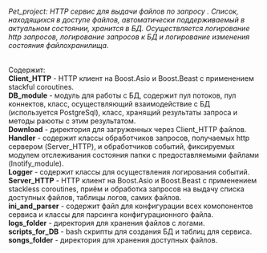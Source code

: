 ###### Pet_project: HTTP сервис для выдачи файлов по запросу . Список, находящихся в доступе файлов, автоматически поддерживаемый в актуальном состоянии, хранится в БД. Осуществляется логирование http запросов, логирование запросов к БД и логирование изменения состояния файлохранилища.  
Содержит:  
**Client_HTTP** - HTTP клиент на Boost.Asio и Boost.Beast c применением stackful coroutines.  
**DB_module** - модуль для работы с БД, содержит пул потоков, пул коннектов, класс, осуществляющий взаимодействие с БД (используется PostgreSql), класс, хранящий результаты запроса и методы раюоты с этим результатом.  
**Download** - директория для загруженных через Client_HTTP файлов.  
**Handler** - содержит классы обработчиков запросов, получаемых http сервером (Server_HTTP), и обработчиков событий, фиксируемых модулем отслеживания состояния папки с предоставляемыми файлами (Inotify_module).  
**Logger** - содержит классы для осуществления логирования событий.  
**Server_HTTP** - HTTP клиент на Boost.Asio и Boost.Beast c применением stackless coroutines, приём и обработка запросов на выдачу списка доступных файлов, таблицы логов, самих файлов.  
**ini_and_parser** - содержит файл для конфигурации всех комопонентов сервиса и классы для парсинга конфигурационного файла.  
**logs_folder** - директория для хранения файлов с логами.  
**scripts_for_DB** - bash скрипты для создания БД и таблиц для сервиса.  
**songs_folder** - директория для хранения доступных файлов.  
